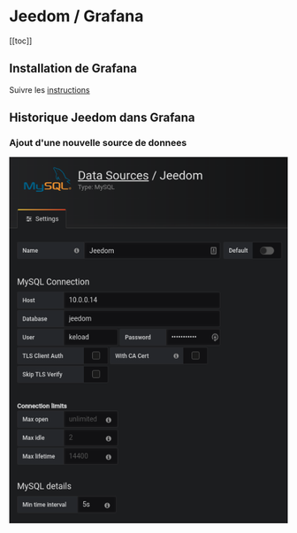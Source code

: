 # Jeedom / Grafana

[[toc]]

## Installation de Grafana

Suivre les [instructions](./grafana.md)

## Historique Jeedom dans Grafana

### Ajout d'une nouvelle source de donnees

![alt text](../../domotique/jeedom/img/jeedom-grafana-connexion.png)

